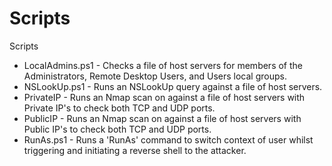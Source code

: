 # Scripts
Scripts

* LocalAdmins.ps1 - Checks a file of host servers for members of the Administrators, Remote Desktop Users, and Users local groups.
* NSLookUp.ps1 - Runs an NSLookUp query against a file of host servers.
* PrivateIP - Runs an Nmap scan on against a file of host servers with Private IP's to check both TCP and UDP ports.
* PublicIP - Runs an Nmap scan on against a file of host servers with Public IP's to check both TCP and UDP ports.
* RunAs.ps1 - Runs a 'RunAs' command to switch context of user whilst triggering and initiating a reverse shell to the attacker.

